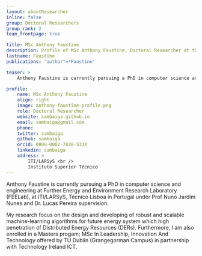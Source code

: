 ```yaml
---
layout: aboutResearcher
inline: false
group: Doctoral Researchers
group_rank: 2
team_frontpage: true

title: MSc Anthony Faustine
description: Profile of MSc Anthony Faustine, Doctoral Researcher at the FEELab Group.
lastname: Faustine
publications: 'author^=*Faustine'

teaser: >
    Anthony Faustine is currently pursuing a PhD in computer science and engineering at Further Energy and Environment Research Laboratory (FEELab), at ITI/LARSyS, Técnico Lisboa in Portugal under Prof Nuno Jardim Nunes and Dr. Lucas Pereira supervision.

profile:
    name: MSc Anthony Faustine
    align: right
    image: anthony-faustine-profile.png
    role: Doctoral Researcher
    website: sambaiga.github.io
    email: sambaiga@gmail.com
    phone:
    twitter: sambaiga
    github: sambaiga
    orcid: 0000-0002-7838-533X
    linkedin: sambaiga
    address: >
        ITI/LARSyS <br />
        Instituto Superior Técnico
---
```


Anthony Faustine is currently pursuing a PhD in computer science and engineering at Further Energy and Environment Research Laboratory (FEELab), at ITI/LARSyS, Técnico Lisboa in Portugal under Prof Nuno Jardim Nunes and Dr. Lucas Pereira supervision.

My research focus on the design and developing of robust and scalable machine-learning algorithms for future energy system which high penetration of Distributed Energy Resources (DERs). Furthermore, I am also enrolled in a Masters progam; MSc In Leadership, Innovation And Technology offered by TU Dublin (Grangegorman Campus) in partnership with Technology Ireland ICT.
